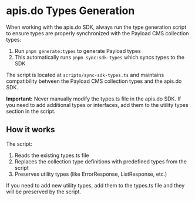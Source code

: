 # apis.do Types Generation

When working with the apis.do SDK, always run the type generation script to ensure types are properly synchronized with the Payload CMS collection types:

1. Run `pnpm generate:types` to generate Payload types
2. This automatically runs `pnpm sync:sdk-types` which syncs types to the SDK

The script is located at `scripts/sync-sdk-types.ts` and maintains compatibility between the Payload CMS collection types and the apis.do SDK.

**Important:** Never manually modify the types.ts file in the apis.do SDK. If you need to add additional types or interfaces, add them to the utility types section in the script.

## How it works

The script:
1. Reads the existing types.ts file
2. Replaces the collection type definitions with predefined types from the script
3. Preserves utility types (like ErrorResponse, ListResponse, etc.)

If you need to add new utility types, add them to the types.ts file and they will be preserved by the script.
